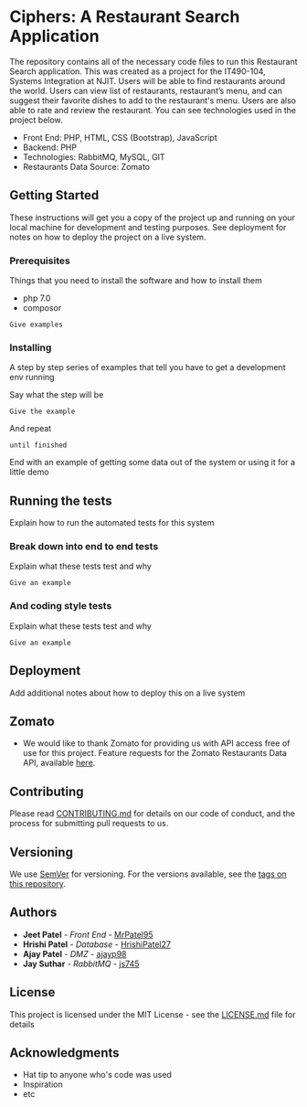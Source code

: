 # Ciphers: A Restaurant Search Application

The repository contains all of the necessary code files to run this Restaurant Search application. This was created as a project for the IT490-104, Systems Integration at NJIT. Users will be able to find restaurants around the world. Users can view list of restaurants, restaurant’s menu, and can suggest their favorite dishes to add to the restaurant's menu. Users are also able to rate and review the restaurant. You can see technologies used in the project below.

* Front End: PHP, HTML, CSS (Bootstrap), JavaScript
* Backend: PHP
* Technologies: RabbitMQ, MySQL, GIT
* Restaurants Data Source: Zomato

## Getting Started

These instructions will get you a copy of the project up and running on your local machine for development and testing purposes. See deployment for notes on how to deploy the project on a live system.

### Prerequisites

Things that you need to install the software and how to install them
* php 7.0
* composor

```
Give examples
```

### Installing

A step by step series of examples that tell you have to get a development env running

Say what the step will be

```
Give the example
```

And repeat

```
until finished
```

End with an example of getting some data out of the system or using it for a little demo

## Running the tests

Explain how to run the automated tests for this system

### Break down into end to end tests

Explain what these tests test and why

```
Give an example
```

### And coding style tests

Explain what these tests test and why

```
Give an example
```

## Deployment

Add additional notes about how to deploy this on a live system

## Zomato

* We would like to thank Zomato for providing us with API access free of use for this project. Feature requests for the Zomato Restaurants Data API, available [here](https://www.zomato.com).


## Contributing

Please read [CONTRIBUTING.md](https://gist.github.com/PurpleBooth/b24679402957c63ec426) for details on our code of conduct, and the process for submitting pull requests to us.

## Versioning

We use [SemVer](http://semver.org/) for versioning. For the versions available, see the [tags on this repository](https://github.com/your/project/tags). 

## Authors

* **Jeet Patel** - *Front End* - [MrPatel95](https://github.com/MrPatel95)
* **Hrishi Patel** - *Database* - [HrishiPatel27](https://github.com/HrishiPatel27)
* **Ajay Patel** - *DMZ* - [ajayp98](https://github.com/ajayp98)
* **Jay Suthar** - *RabbitMQ* - [js745](https://github.com/js745)


## License

This project is licensed under the MIT License - see the [LICENSE.md](LICENSE.md) file for details

## Acknowledgments

* Hat tip to anyone who's code was used
* Inspiration
* etc
